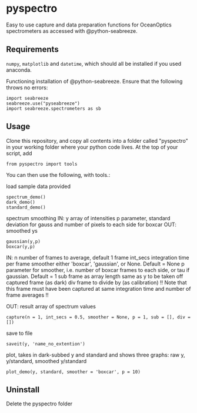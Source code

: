 # pyspectro
Easy to use capture and data preparation functions for OceanOptics spectrometers as accessed with @python-seabreeze.

## Requirements
`numpy`, `matplotlib` and `datetime`, which should all be installed if you used anaconda.

Functioning installation of @python-seabreeze. Ensure that the following throws no errors:
```
import seabreeze
seabreeze.use("pyseabreeze")
import seabreeze.spectrometers as sb
```

## Usage
Clone this repository, and copy all contents into a folder called "pyspectro" in your working folder where your python code lives. At the top of your script, add 
```
from pyspectro import tools
```

You can then use the following, with tools.<function name>:

load sample data provided
```
spectrum_demo()
dark_demo()
standard_demo()
```

spectrum smoothing
IN:  y     array of intensities
     p     parameter, standard deviation for gauss and number of pixels to each side for boxcar
OUT: smoothed ys

```
gaussian(y,p)
boxcar(y,p)
```

IN: n          number of frames to average, default 1 frame
    int_secs   integration time per frame
    smoother   either 'boxcar', 'gaussian', or None. Default = None
    p          parameter for smoother, i.e. number of boxcar frames to each side, or tau if gaussian. Default = 1
    sub        frame as array length same as y to be taken off captured frame (as dark)
    div        frame to divide by (as calibration)
    !! Note that this frame must have been captured at same integration time and number of frame averages !!

OUT: result    array of spectrum values
```
capture(n = 1, int_secs = 0.5, smoother = None, p = 1, sub = [], div = [])
```

save to file
```
saveit(y, 'name_no_extention')
```

plot, takes in dark-subbed y and standard and shows three graphs: raw y, y/standard, smoothed y/standard
```
plot_demo(y, standard, smoother = 'boxcar', p = 10)
```
## Uninstall
Delete the pyspectro folder
